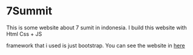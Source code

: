 # 7Summit
This is some website about 7 sumit in indonesia.
I build this website with Html Css + JS

framework that i used is just bootstrap. You can see the website in <a href="ibnuhamdam.github.io/7Sumit">here</a>
